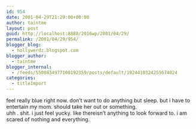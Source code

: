 ```yaml
---
id: 954
date: 2001-04-29T21:29:00+00:00
author: taintme
layout: post
guid: http://localhost:8888/2016wp/2001/04/29/
permalink: /2001/04/29/954/
blogger_blog:
  - hollywerdz.blogspot.com
blogger_author:
  - taintme
blogger_internal:
  - /feeds/5500834977100192359/posts/default/1924410324255674024
categories:
  - titleImport
---
```

feel really blue right now. don&#8217;t want to do anything but sleep. but i have to entertain my mom. should take her out or something.   
uhh . shit. i just feel yucky. like thereisn&#8217;t anything to look forward to. i am scared of nothing and everything.